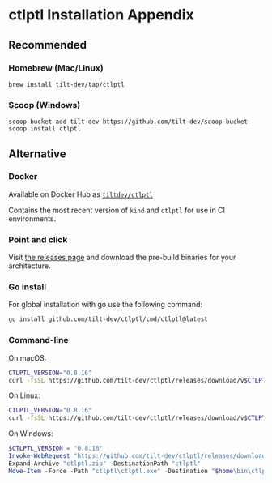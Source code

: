 # ctlptl Installation Appendix

## Recommended

### Homebrew (Mac/Linux)

```
brew install tilt-dev/tap/ctlptl
```

### Scoop (Windows)

```
scoop bucket add tilt-dev https://github.com/tilt-dev/scoop-bucket
scoop install ctlptl
```

## Alternative

### Docker

Available on Docker Hub as [`tiltdev/ctlptl`](https://hub.docker.com/r/tiltdev/ctlptl/tags)

Contains the most recent version of `kind` and `ctlptl` for use in CI environments.

### Point and click

Visit [the releases page](https://github.com/tilt-dev/ctlptl/releases) and
download the pre-build binaries for your architecture.

### Go install

For global installation with go use the following command:
```bash
go install github.com/tilt-dev/ctlptl/cmd/ctlptl@latest
```

### Command-line

On macOS:

```bash
CTLPTL_VERSION="0.8.16"
curl -fsSL https://github.com/tilt-dev/ctlptl/releases/download/v$CTLPTL_VERSION/ctlptl.$CTLPTL_VERSION.mac.x86_64.tar.gz | sudo tar -xzv -C /usr/local/bin ctlptl
```

On Linux:

```bash
CTLPTL_VERSION="0.8.16"
curl -fsSL https://github.com/tilt-dev/ctlptl/releases/download/v$CTLPTL_VERSION/ctlptl.$CTLPTL_VERSION.linux.x86_64.tar.gz | sudo tar -xzv -C /usr/local/bin ctlptl
```

On Windows:

```powershell
$CTLPTL_VERSION = "0.8.16"
Invoke-WebRequest "https://github.com/tilt-dev/ctlptl/releases/download/v$CTLPTL_VERSION/ctlptl.$CTLPTL_VERSION.windows.x86_64.zip" -OutFile "ctlptl.zip"
Expand-Archive "ctlptl.zip" -DestinationPath "ctlptl"
Move-Item -Force -Path "ctlptl\ctlptl.exe" -Destination "$home\bin\ctlptl.exe"
```
